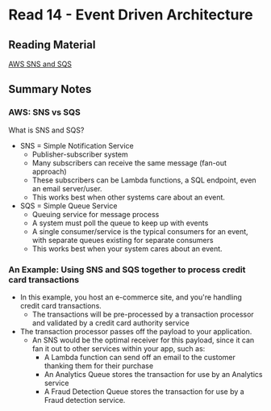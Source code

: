 # Read 14 - Event Driven Architecture

## Reading Material

[AWS SNS and SQS](https://www.youtube.com/watch?v=mXk0MNjlO7A)

## Summary Notes

### AWS: SNS vs SQS

What is SNS and SQS?

- SNS = Simple Notification Service
  - Publisher-subscriber system
  - Many subscribers can receive the same message (fan-out approach)
  - These subscribers can be Lambda functions, a SQL endpoint, even an email server/user.
  - This works best when other systems care about an event.
- SQS = Simple Queue Service
  - Queuing service for message process
  - A system must poll the queue to keep up with events
  - A single consumer/service is the typical consumers for an event, with separate queues existing for separate consumers
  - This works best when your system cares about an event.

### An Example: Using SNS and SQS together to process credit card transactions

- In this example, you host an e-commerce site, and you're handling credit card transactions.
  - The transactions will be pre-processed by a transaction processor and validated by a credit card authority service
- The transaction processor passes off the payload to your application.
  - An SNS would be the optimal receiver for this payload, since it can fan it out to other services within your app, such as:
    - A Lambda function can send off an email to the customer thanking them for their purchase
    - An Analytics Queue stores the transaction for use by an Analytics service
    - A Fraud Detection Queue stores the transaction for use by a Fraud detection service.
